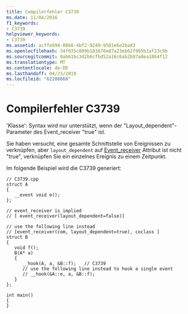 ```yaml
---
title: Compilerfehler C3739
ms.date: 11/04/2016
f1_keywords:
- C3739
helpviewer_keywords:
- C3739
ms.assetid: acffe894-08b8-4bf2-9249-9501e6e2bad3
ms.openlocfilehash: 34f035c089b183670e87a23eb62f995b2af23c9b
ms.sourcegitcommit: 0ab61bc3d2b6cfbd52a16c6ab2b97a8ea1864f12
ms.translationtype: MT
ms.contentlocale: de-DE
ms.lasthandoff: 04/23/2019
ms.locfileid: "62208668"
---
```

# <a name="compiler-error-c3739"></a>Compilerfehler C3739

'Klasse': Syntax wird nur unterstützt, wenn der "Layout_dependent"-Parameter des Event_receiver "true" ist.

Sie haben versucht, eine gesamte Schnittstelle von Ereignissen zu verknüpfen, aber `layout_dependent` auf [Event_receiver](../../windows/event-receiver.md) Attribut ist nicht "true", verknüpfen Sie ein einzelnes Ereignis zu einem Zeitpunkt.

Im folgende Beispiel wird die C3739 generiert:

```
// C3739.cpp
struct A
{
   __event void e();
};

// event_receiver is implied
// [ event_receiver(layout_dependent=false)]

// use the following line instead
// [event_receiver(com, layout_dependent=true), coclass ]
struct B
{
   void f();
   B(A* a)
   {
      __hook(A, a, &B::f);   // C3739
      // use the following line instead to hook a single event
      // __hook(&A::e, a, &B::f);
   }
};

int main()
{
}
```